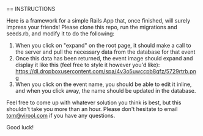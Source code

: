 == INSTRUCTIONS

Here is a framework for a simple Rails App that, once finished, will surely impress your friends! Please clone this repo, run the migrations and seeds.rb, and modify it to do the following:

1. When you click on "expand" on the root page, it should make a call to the server and pull the necessary data from the database for that event
2. Once this data has been returned, the event image should expand and display it like this (feel free to style it however you'd like): https://dl.dropboxusercontent.com/spa/4v3o5uwccpb8qfz/5729rtrb.png
3. When you click on the event name, you should be able to edit it inline, and when you click away, the name should be updated in the database.

Feel free to come up with whatever solution you think is best, but this shouldn't take you more than an hour. Please don't hesitate to email tom@virool.com if you have any questions. 

Good luck!
